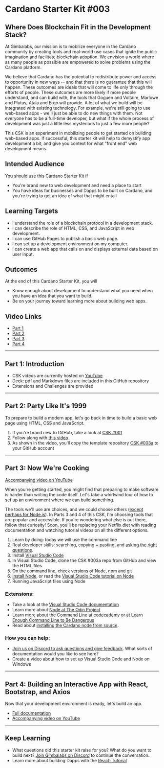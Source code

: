 # Cardano Starter Kit #003
## Where Does Blockchain Fit in the Development Stack?

At Gimbalabs, our mission is to mobilize everyone in the Cardano community by creating tools and real-world use cases that ignite the public imagination and facilitate blockchain adoption. We envision a world where as many people as possible are empowered to solve problems using the Cardano platform.

We believe that Cardano has the potential to redistribute power and access to opportunity in new ways -- and that there is no guarantee that this will happen. These outcomes are ideals that will come to life only through the efforts of people. These outcomes are more likely if more people understand, and can build with, the tools that Goguen and Voltaire, Marlowe and Plutus, Atala and Ergo will provide. A lot of what we build will be integrated with existing technology. For example, we're still going to use web-based apps - we'll just be able to do new things with them. Not everyone has to be a full-time developer, but what if the whole process of development was just a little less mysterious to just a few more people?

This CSK is an experiment in mobilizing people to get started on building web-based apps. If successful, this starter kit will help to demystify app development a bit, and give you context for what "front end" web development means.

## Intended Audience
You should use this Cardano Starter Kit if
- You're brand new to web development and need a place to start
- You have ideas for businesses and Dapps to be built on Cardano, and you're trying to get an idea of what that might entail

## Learning Targets
- I understand the role of a blockchain protocol in a development stack.
- I can describe the role of HTML, CSS, and JavaScript in web development.
- I can use GitHub Pages to publish a basic web page.
- I can set up a development environment on my computer.
- I can create a web app that calls on and displays external data based on user input.

## Outcomes
At the end of this Cardano Starter Kit, you will
- Know enough about development to understand what you need when you have an idea that you want to build.
- Be on your journey toward learning more about building web apps.

## Video Links
- [Part 1]()
- [Part 2](https://youtu.be/Xkd2MJGR8UA)
- [Part 3](https://youtu.be/8SHYJQVdZ5I)
- [Part 4](https://youtu.be/GcAqg8o1qls)

---

## Part 1: Introduction
- CSK videos are currently hosted on [YouTube](https://www.youtube.com/playlist?list=PLfiIgLMz-N6F_697XNFVSyax38_9XH8bV)
- Deck: pdf and Markdown files are included in this GitHub repository
- Extensions and Challenges are provided

---

## Part 2: Party Like It's 1999
To prepare to build a modern app, let's go back in time to build a basic web page using HTML, CSS and JavaScript.
1. If you're brand new to GitHub, take a look at [CSK #001](https://workshopmaybe.com/learn/cardano-starter-kits/starter-kit-001/starter-kit-001a/)
2. Follow along with [this video](https://youtu.be/Xkd2MJGR8UA)
3. As shown in the video, you'll copy the template repository [CSK #003a](https://github.com/GimbaLabs/csk003a) to your GitHub account
 
---

## Part 3: Now We're Cooking
[Accompanying video on YouTube](https://youtu.be/8SHYJQVdZ5I)

When you're getting started, you might find that preparing to make software is harder than writing the code itself. Let's take a whirlwind tour of how to set up an environment where we can build something.

The tools we'll use are choices, and we could choose others ([except perhaps for Node.js](https://medium.com/techinpieces/a-world-without-node-js-12fec4b18733)). In Parts 3 and 4 of this CSK, I'm choosing tools that are popular and accessible. If you're wondering what else is out there, follow that curiosity! Soon, you'll be replacing your Netflix diet with reading documentation and watching tutorial videos on all the different options.

1. Learn by doing: today we will use the command line
2. Real developer skills: searching, copying + pasting, and [asking the right questions](https://stackoverflow.com/).
3. Install [Visual Studio Code](https://code.visualstudio.com/)
4. In Visual Studio Code, clone the CSK #003a repo from GitHub and view the HTML files
5. On the command line, check versions of Node, npm and git
6. [Install Node](https://nodejs.org/en/), or read the [Visual Studio Code tutorial on Node](https://code.visualstudio.com/docs/nodejs/nodejs-tutorial)
7. Running JavaScript files using Node

### Extensions:
- Take a look at the [Visual Studio Code documentation](https://code.visualstudio.com/docs)
- Learn more about [Node at The Odin Project](https://www.theodinproject.com/courses/nodejs)
- Learn more about the [Command Line at codecademy](https://www.codecademy.com/learn/learn-the-command-line) or at [Learn Enough Command Line to Be Dangerous](https://www.learnenough.com/command-line-tutorial/basics)
- Read about [installing the Cardano node from source](https://docs.cardano.org/projects/cardano-node/en/latest/getting-started/install.html).

### How you can help:
- [Join us on Discord to ask questions and give feedback](https://discord.gg/dErH6vS). What sorts of documentation would you like to see here?
- Create a video about how to set up Visual Studio Code and Node on Windows

---

## Part 4: Building an Interactive App with React, Bootstrap, and Axios
Now that your development environment is ready, let's build an app.

- [Full documentation](https://github.com/GimbaLabs/csk-003/blob/main/CSK-003-Part-4.md)
- [Accompanying video on YouTube](https://youtu.be/GcAqg8o1qls)

---

## Keep Learning
- What questions did this starter kit raise for you? What do you want to build next? [Join Gimbalabs on Discord](https://discord.gg/dErH6vS) to continue the conversation.
- Learn more about building Dapps with the [Reach Tutorial](https://docs.reach.sh/)
